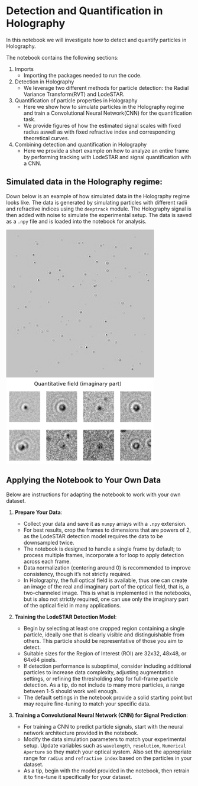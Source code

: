 # Detection and Quantification in Holography

In this notebook we will investigate how to detect and quantify particles in Holography. 

The notebook contains the following sections:

1. Imports 
    - Importing the packages needed to run the code.
2. Detection in Holography
    - We leverage two different methods for particle detection: the Radial Variance Transform(RVT) and LodeSTAR.
3. Quantification of particle properties in Holography
    - Here we show how to simulate particles in the Holography regime and train a Convolutional Neural Network(CNN) for the quantification task.
    - We provide figures of how the estimated signal scales with fixed radius aswell as with fixed refractive index and corresponding theoretical curves.
4. Combining detection and quantification in Holography
    - Here we provide a short example on how to analyze an entire frame by performing tracking with LodeSTAR and signal quantification with a CNN.


## Simulated data in the Holography regime:

Down below is an example of how simulated data in the Holography regime looks like. The data is generated by simulating particles with different radii and refractive indices using the `deeptrack` module. The Holography signal is then added with noise to simulate the experimental setup. The data is saved as a `.npy` file and is loaded into the notebook for analysis.

<p float="left">
  <img src="assets/holography_frame.png" alt="Holography (Imaginary part)" width="400" />
  <img src="assets/holography_rois_imag.png" alt="Holography ROIs (Imaginary part)" width="400"/>
</p>


## Applying the Notebook to Your Own Data

Below are instructions for adapting the notebook to work with your own dataset.

1. **Prepare Your Data**: 
   - Collect your data and save it as `numpy` arrays with a `.npy` extension.
   - For best results, crop the frames to dimensions that are powers of 2, as the LodeSTAR detection model requires the data to be downsampled twice.
   - The notebook is designed to handle a single frame by default; to process multiple frames, incorporate a for loop to apply detection across each frame.
   - Data normalization (centering around 0) is recommended to improve consistency, though it’s not strictly required.
   - In Holography, the full optical field is available, thus one can create an image of the real and imaginary part of the optical field, that is, a two-channeled image. This is what is implemented in the notebooks, but is also not strictly required, one can use only the imaginary part of the optical field in many applications.

2. **Training the LodeSTAR Detection Model**:
   - Begin by selecting at least one cropped region containing a single particle, ideally one that is clearly visible and distinguishable from others. This particle should be representative of those you aim to detect.
   - Suitable sizes for the Region of Interest (ROI) are 32x32, 48x48, or 64x64 pixels.
   - If detection performance is suboptimal, consider including additional particles to increase data complexity, adjusting augmentation settings, or refining the thresholding step for full-frame particle detection. As a tip, do not include to many more particles, a range between 1-5 should work well enough.
   - The default settings in the notebook provide a solid starting point but may require fine-tuning to match your specific data.

3. **Training a Convolutional Neural Network (CNN) for Signal Prediction**:
   - For training a CNN to predict particle signals, start with the neural network architecture provided in the notebook.
   - Modify the data simulation parameters to match your experimental setup. Update variables such as `wavelength`, `resolution`, `Numerical Aperture` so they match your optical system. Also set the appropriate range for `radius` and `refractive index` based on the particles in your dataset.
   - As a tip, begin with the model provided in the notebook, then retrain it to fine-tune it specifically for your dataset.